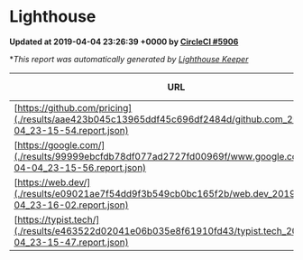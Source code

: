 
# Lighthouse

**Updated at 2019-04-04 23:26:39 +0000 by [CircleCI #5906](https://circleci.com/gh/ItinerisLtd/lighthouse-keeper-example/5906)**

**This report was automatically generated by [Lighthouse Keeper](https://github.com/itinerisltd/lighthouse-keeper)*

| URL | Performance | Accessibility | Best Practices | SEO | PWA | Updated At |
| --- | --- | --- | --- | --- | --- | --- |
| [https://github.com/pricing](./results/aae423b045c13965ddf45c696df2484d/github.com_2019-04-04_23-15-54.report.json) | 0.87 | 0.89 | 0.93 | 0.9 | 0.58 | 2019-04-04T23:15:54.058Z |
| [https://google.com/](./results/99999ebcfdb78df077ad2727fd00969f/www.google.com_2019-04-04_23-15-56.report.json) | 0.95 | 0.71 | 0.93 | 0.8 | 0.58 | 2019-04-04T23:15:56.061Z |
| [https://web.dev/](./results/e09021ae7f54dd9f3b549cb0bc165f2b/web.dev_2019-04-04_23-16-02.report.json) | 0.97 | 0.93 | 1 | 0.96 | 1 | 2019-04-04T23:16:02.820Z |
| [https://typist.tech/](./results/e463522d02041e06b035e8f61910fd43/typist.tech_2019-04-04_23-15-47.report.json) | 1 |  |  |  |  | 2019-04-04T23:15:47.699Z |
